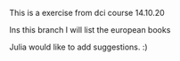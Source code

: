 This is a exercise from dci course 14.10.20

Ins this branch I will list the european books

Julia would like to add suggestions. :)

